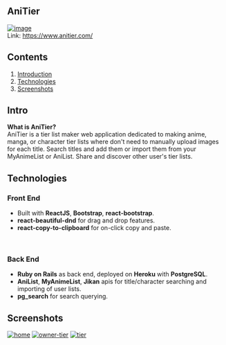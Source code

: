 

##  AniTier 

 [![image](https://i.ibb.co/J71w4Rb/al.png)](https://www.anitier.com/)  
 Link: https://www.anitier.com/

## Contents

 1. [Introduction](#intro)
 2. [Technologies](#technologies)
 3. [Screenshots](#screenshots)

## Intro 
**What is AniTier?**  
AniTier is a tier list maker web application dedicated to making anime, manga, or character tier lists where don't need to manually upload images for each title. Search titles and add them or import them from your MyAnimeList or AniList. Share and discover other user's tier lists.

## Technologies 
### Front  End 

 - Built with **ReactJS**, **Bootstrap**, **react-bootstrap**.
 - **react-beautiful-dnd** for drag and drop features.
 -  **react-copy-to-clipboard** for on-click copy and paste.
<br>

### Back End
- **Ruby on Rails** as back end, deployed on **Heroku** with **PostgreSQL**.
- **AniList**, **MyAnimeList**, **Jikan** apis for title/character searching and importing of user lists.
- **pg_search** for search querying.

## Screenshots
<a href="https://ibb.co/X7dgTgp"><img src="https://i.ibb.co/0CWS3SZ/home.png" alt="home" border="0"></a>
<a href="https://ibb.co/84rnYVS"><img src="https://i.ibb.co/mF9rN7M/owner-tier.png" alt="owner-tier" border="0"></a>
<a href="https://ibb.co/zJZzrCN"><img src="https://i.ibb.co/8c9H0GX/tier.png" alt="tier" border="0"></a>
